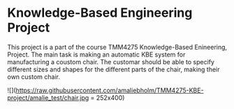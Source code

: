 # Knowledge-Based Engineering Project 

This project is a part of the course TMM4275 Knowledge-Based Enineering, Project. The main task is making an automatic KBE system for manufacturing a coustom chair.
The customar should be able to specify different sizes and shapes for the different parts of the chair, making their own custom chair. 

![](https://raw.githubusercontent.com/amaliebholm/TMM4275-KBE-project/amalie_test/chair.jpg = 252x400)
